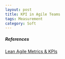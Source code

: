 ```yaml
---
layout: post
title: KPI in Agile Teams
tags: Measurement
category: Soft
---
```



##### References #####

[Lean Agile Metrics & KPIs](http://www.slideshare.net/yyeret/lean-agile-metrics-and-kpis)  

